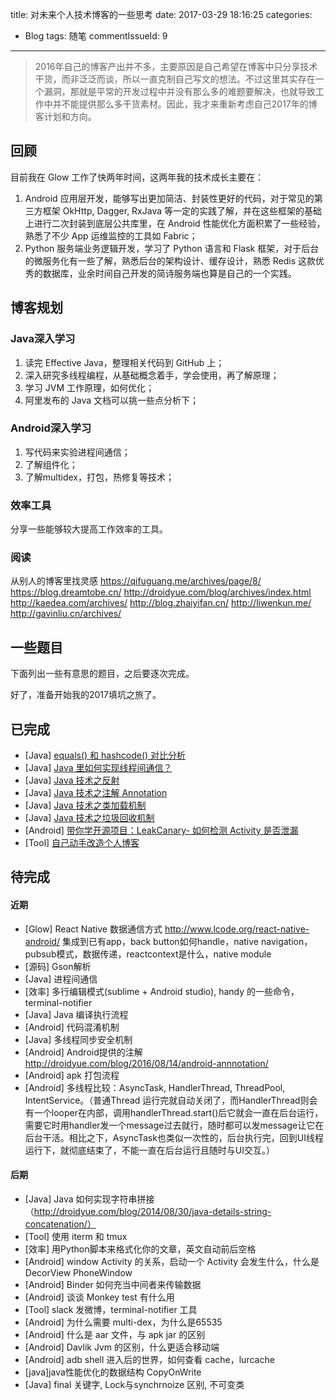 title: 对未来个人技术博客的一些思考
date: 2017-03-29 18:16:25
categories:
  - Blog
tags: 随笔
commentIssueId: 9
---

> 2016年自己的博客产出并不多，主要原因是自己希望在博客中只分享技术干货，而非泛泛而谈，所以一直克制自己写文的想法。不过这里其实存在一个漏洞，那就是平常的开发过程中并没有那么多的难题要解决，也就导致工作中并不能提供那么多干货素材。因此，我才来重新考虑自己2017年的博客计划和方向。

<!-- more -->

## 回顾
目前我在 Glow 工作了快两年时间，这两年我的技术成长主要在：

1. Android 应用层开发，能够写出更加简洁、封装性更好的代码，对于常见的第三方框架 OkHttp, Dagger, RxJava 等一定的实践了解，并在这些框架的基础上进行二次封装到底层公共库里，在 Android 性能优化方面积累了一些经验，熟悉了不少 App 运维监控的工具如 Fabric；
2. Python 服务端业务逻辑开发，学习了 Python 语言和 Flask 框架，对于后台的微服务化有一些了解，熟悉后台的架构设计、缓存设计，熟悉 Redis 这款优秀的数据库，业余时间自己开发的简诗服务端也算是自己的一个实践。

## 博客规划
### Java深入学习
1. 读完 Effective Java，整理相关代码到 GitHub 上；
2. 深入研究多线程编程，从基础概念着手，学会使用，再了解原理；
3. 学习 JVM 工作原理，如何优化；
4. 阿里发布的 Java 文档可以挑一些点分析下；

### Android深入学习
1. 写代码来实验进程间通信；
2. 了解组件化；
3. 了解multidex，打包，热修复等技术；

### 效率工具
分享一些能够较大提高工作效率的工具。

### 阅读
从别人的博客里找灵感 
https://qifuguang.me/archives/page/8/
https://blog.dreamtobe.cn/
http://droidyue.com/blog/archives/index.html
http://kaedea.com/archives/
http://blog.zhaiyifan.cn/
http://liwenkun.me/
http://gavinliu.cn/archives/


## 一些题目
下面列出一些有意思的题目，之后要逐次完成。

好了，准备开始我的2017填坑之旅了。

## 已完成
- [Java] [equals() 和 hashcode() 对比分析](http://wingjay.com/2017/03/29/Java%E7%9A%84equals%E4%B8%8Ehashcode%E5%AF%B9%E6%AF%94%E5%88%86%E6%9E%90/)
- [Java] [Java 里如何实现线程间通信？](http://wingjay.com/2017/04/09/Java%E9%87%8C%E5%A6%82%E4%BD%95%E5%AE%9E%E7%8E%B0%E7%BA%BF%E7%A8%8B%E9%97%B4%E9%80%9A%E4%BF%A1%EF%BC%9F/)
- [Java] [Java 技术之反射](http://wingjay.com/2017/04/26/Java-%E6%8A%80%E6%9C%AF%E4%B9%8B%E5%8F%8D%E5%B0%84/)
- [Java] [Java 技术之注解 Annotation](http://wingjay.com/2017/05/03/Java-%E6%8A%80%E6%9C%AF%E4%B9%8B%E6%B3%A8%E8%A7%A3-Annotation/)
- [Java] [Java 技术之类加载机制](http://wingjay.com/2017/05/08/java_classloader/)
- [Java] [Java 技术之垃圾回收机制](http://wingjay.com/2017/05/24/Java-%E6%8A%80%E6%9C%AF%E4%B9%8B%E5%9E%83%E5%9C%BE%E5%9B%9E%E6%94%B6%E6%9C%BA%E5%88%B6/)
- [Android] [带你学开源项目：LeakCanary- 如何检测 Activity 是否泄漏](http://wingjay.com/2017/05/14/dig\_into\_leakcanary/)
- [Tool] [自己动手改造个人博客](http://wingjay.com/2017/06/08/rebuild-personal-blog/)


## 待完成
#### 近期
- [Glow] React Native 数据通信方式 http://www.lcode.org/react-native-android/ 集成到已有app，back button如何handle，native navigation，pubsub模式，数据传递，reactcontext是什么，native module
- [源码] Gson解析
- [Java] 进程间通信
- [效率] 多行编辑模式(sublime + Android studio), handy 的一些命令，terminal-notifier
- [Java] Java 编译执行流程
- [Android] 代码混淆机制
- [Java] 多线程同步安全机制
- [Android] Android提供的注解 http://droidyue.com/blog/2016/08/14/android-annnotation/
- [Android] apk 打包流程
- [Android] 多线程比较：AsyncTask, HandlerThread, ThreadPool, IntentService。（普通Thread 运行完就自动关闭了，而HandlerThread则会有一个looper在内部，调用handlerThread.start()后它就会一直在后台运行，需要它时用handler发一个message过去就行，随时都可以发message让它在后台干活。相比之下，AsyncTask也类似一次性的，后台执行完，回到UI线程运行下，就彻底结束了，不能一直在后台运行且随时与UI交互。）




#### 后期
- [Java] Java 如何实现字符串拼接 （http://droidyue.com/blog/2014/08/30/java-details-string-concatenation/）
- [Tool] 使用 iterm 和 tmux
- [效率] 用Python脚本来格式化你的文章，英文自动前后空格
- [Android] window Activity 的关系，启动一个 Activity 会发生什么，什么是 DecorView PhoneWindow
- [Android] Binder 如何充当中间者来传输数据
- [Android] 谈谈 Monkey test 有什么用
- [Tool] slack 发微博，terminal-notifier 工具
- [Android] 为什么需要 multi-dex，为什么是65535
- [Android] 什么是 aar 文件，与 apk jar 的区别
- [Android] Davlik Jvm 的区别，什么更适合移动端
- [Android] adb shell 进入后的世界，如何查看 cache，lurcache
- [java]java性能优化的数据结构 CopyOnWrite
- [Java] final 关键字, Lock与synchrnoize 区别,  不可变类



